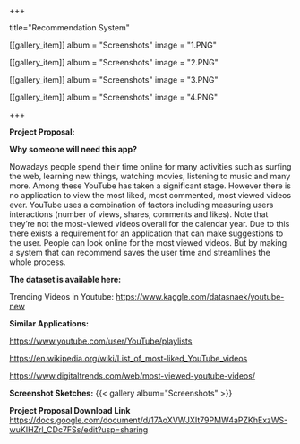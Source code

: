 +++

title="Recommendation System"

[[gallery_item]]
album = "Screenshots"
image = "1.PNG"

[[gallery_item]]
album = "Screenshots"
image = "2.PNG"

[[gallery_item]]
album = "Screenshots"
image = "3.PNG"

[[gallery_item]]
album = "Screenshots"
image = "4.PNG"


+++

**Project Proposal:**

**Why someone will need this app?**

Nowadays people spend their time online for many activities such as surfing the web, learning new things, watching movies, listening to music and many more. Among these YouTube has taken a significant stage. However there is no application to view the most liked, most commented, most viewed videos ever. YouTube uses a combination of factors including measuring users interactions (number of views, shares, comments and likes). Note that they’re not the most-viewed videos overall for the calendar year. Due to this there exists a requirement for an application that can make suggestions to the user. People can look online for the most viewed videos. But by making a system that can recommend saves the user time and streamlines the whole process.



**The dataset is available here:**

Trending Videos in Youtube:
https://www.kaggle.com/datasnaek/youtube-new


**Similar Applications:**

https://www.youtube.com/user/YouTube/playlists

https://en.wikipedia.org/wiki/List_of_most-liked_YouTube_videos

https://www.digitaltrends.com/web/most-viewed-youtube-videos/


**Screenshot Sketches:**
{{< gallery album="Screenshots" >}}

**Project Proposal Download Link**
https://docs.google.com/document/d/17AoXVWJXIt79PMW4aPZKhExzWS-wuKIHZrl_CDc7FSs/edit?usp=sharing
